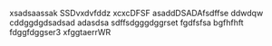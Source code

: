 xsadsaassak
SSDvxdvfddz
xcxcDFSF
asaddDSADAfsdffse
ddwdqw
cddggdgdsadsad
adasdsa
sdffsdgggdggrset
fgdfsfsa
bgfhfhft
fdggfdggser3
xfggtaerrWR
